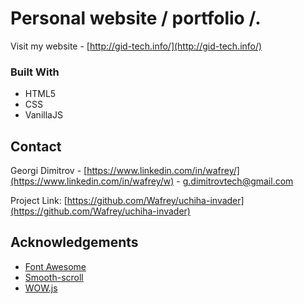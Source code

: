 # Personal website / portfolio /.

Visit my website - [http://gid-tech.info/](http://gid-tech.info/)

### Built With

* HTML5
* CSS
* VanillaJS

## Contact

Georgi Dimitrov - [https://www.linkedin.com/in/wafrey/](https://www.linkedin.com/in/wafrey/w) - g.dimitrovtech@gmail.com

Project Link: [https://github.com/Wafrey/uchiha-invader](https://github.com/Wafrey/uchiha-invader)

## Acknowledgements
* [Font Awesome](https://fontawesome.com)
* [Smooth-scroll](http://github.com/cferdinandi/smooth-scroll)
* [WOW.js](https://github.com/matthieua/WOW)



